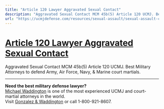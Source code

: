 ```yaml
---
title: "Article 120 Lawyer Aggravated Sexual Contact"
description: "Aggravated Sexual Contact MCM 45b(5) Article 120 UCMJ. Best Military Attorneys to defend Army, Air Force, Navy, & Marine court martials."
url: "https://ucmjdefense.com/resources/sexual-assault/sexual-assault-crimes-military/aggravated-sexual-contact-mcm-45b5-article-120-ucmj.html"
---
```


# [Article 120 Lawyer Aggravated Sexual Contact](https://ucmjdefense.com/resources/sexual-assault/sexual-assault-crimes-military/aggravated-sexual-contact-mcm-45b5-article-120-ucmj.html)

Aggravated Sexual Contact MCM 45b(5) Article 120 UCMJ. Best Military Attorneys to defend Army, Air Force, Navy, & Marine court martials.

---

**Need the best military defense lawyer?**  
[Michael Waddington](https://ucmjdefense.com/attorneys/michael-stewart-waddington-partner.html) is one of the most experienced UCMJ and court-martial attorneys in the world.  
Visit [Gonzalez & Waddington](https://ucmjdefense.com) or call 1-800-921-8607.
